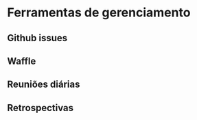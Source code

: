 # Ferramentas de gerenciamento

## Github issues

## Waffle

## Reuniões diárias

## Retrospectivas
